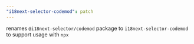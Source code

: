 ```yaml
---
"i18next-selector-codemod": patch
---
```


renames `@i18next-selector/codemod` package to `i18next-selector-codemod` to support usage with `npx`
